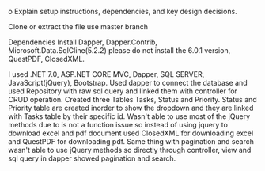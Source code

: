 o	Explain setup instructions, dependencies, and key design decisions.

Clone or extract the file use master branch

Dependencies Install Dapper, Dapper.Contrib, Microsoft.Data.SqlCline(5.2.2) please do not install the 6.0.1 version, QuestPDF, ClosedXML.

I used .NET 7.0, ASP.NET CORE MVC, Dapper, SQL SERVER, JavaScript(jQuery), Bootstrap. Used dapper to connect the database and used Repository with raw sql query and linked them with controller for CRUD operation. 
Created three Tables Tasks, Status and Priority. Status and Priority table are created inorder to show the dropdown and they are linked with Tasks table by their specific id. Wasn't able to use most of the jQuery 
methods due to is not a function issue so instead of using jquery to download excel and pdf document used ClosedXML for downloading excel and QuestPDF for downloading pdf. Same thing with pagination and search 
wasn't able to use jQuery methods so directly through controller, view and sql query in dapper showed pagination and search. 
